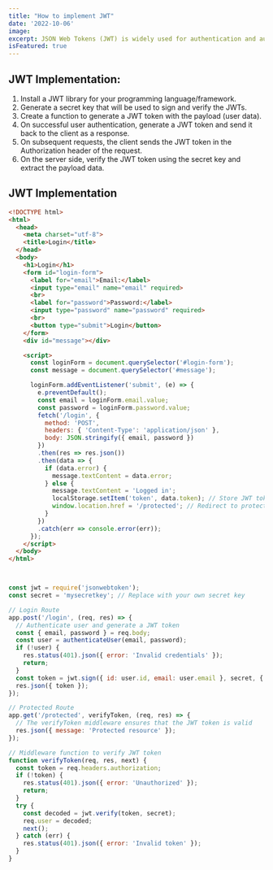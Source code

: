 ```yaml
---
title: "How to implement JWT"
date: '2022-10-06'
image: 
excerpt: JSON Web Tokens (JWT) is widely used for authentication and authorization in web applications. Here's how you can implement JWT your application.
isFeatured: true
---
```

 ## JWT Implementation:

1. Install a JWT library for your programming language/framework.
2. Generate a secret key that will be used to sign and verify the JWTs.
3. Create a function to generate a JWT token with the payload (user data).
4. On successful user authentication, generate a JWT token and send it back to the client as a response.
5. On subsequent requests, the client sends the JWT token in the Authorization header of the request.
6. On the server side, verify the JWT token using the secret key and extract the payload data.

## JWT Implementation

```html
<!DOCTYPE html>
<html>
  <head>
    <meta charset="utf-8">
    <title>Login</title>
  </head>
  <body>
    <h1>Login</h1>
    <form id="login-form">
      <label for="email">Email:</label>
      <input type="email" name="email" required>
      <br>
      <label for="password">Password:</label>
      <input type="password" name="password" required>
      <br>
      <button type="submit">Login</button>
    </form>
    <div id="message"></div>

    <script>
      const loginForm = document.querySelector('#login-form');
      const message = document.querySelector('#message');

      loginForm.addEventListener('submit', (e) => {
        e.preventDefault();
        const email = loginForm.email.value;
        const password = loginForm.password.value;
        fetch('/login', {
          method: 'POST',
          headers: { 'Content-Type': 'application/json' },
          body: JSON.stringify({ email, password })
        })
        .then(res => res.json())
        .then(data => {
          if (data.error) {
            message.textContent = data.error;
          } else {
            message.textContent = 'Logged in';
            localStorage.setItem('token', data.token); // Store JWT token in localStorage
            window.location.href = '/protected'; // Redirect to protected route
          }
        })
        .catch(err => console.error(err));
      });
    </script>
  </body>
</html>



```

```js

const jwt = require('jsonwebtoken');
const secret = 'mysecretkey'; // Replace with your own secret key

// Login Route
app.post('/login', (req, res) => {
  // Authenticate user and generate a JWT token
  const { email, password } = req.body;
  const user = authenticateUser(email, password);
  if (!user) {
    res.status(401).json({ error: 'Invalid credentials' });
    return;
  }
  const token = jwt.sign({ id: user.id, email: user.email }, secret, { expiresIn: '1h' });
  res.json({ token });
});

// Protected Route
app.get('/protected', verifyToken, (req, res) => {
  // The verifyToken middleware ensures that the JWT token is valid
  res.json({ message: 'Protected resource' });
});

// Middleware function to verify JWT token
function verifyToken(req, res, next) {
  const token = req.headers.authorization;
  if (!token) {
    res.status(401).json({ error: 'Unauthorized' });
    return;
  }
  try {
    const decoded = jwt.verify(token, secret);
    req.user = decoded;
    next();
  } catch (err) {
    res.status(401).json({ error: 'Invalid token' });
  }
}


```




